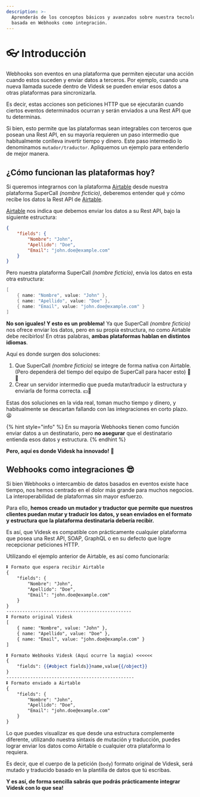 ```yaml
---
description: >-
  Aprenderás de los conceptos básicos y avanzados sobre nuestra tecnología
  basada en Webhooks como integración.
---
```


# 👓 Introducción

Webhooks son eventos en una plataforma que permiten ejecutar una acción cuando estos suceden y enviar datos a terceros. Por ejemplo, cuando una nueva llamada sucede dentro de Videsk se pueden enviar esos datos a otras plataformas para sincronizarla.

Es decir, estas acciones son peticiones HTTP que se ejecutarán cuando ciertos eventos determinados ocurran y serán enviados a una Rest API que tu determinas.

Si bien, esto permite que las plataformas sean integrables con terceros que posean una Rest API, en su mayoría requieren un paso intermedio que habitualmente conlleva invertir tiempo y dinero. Este paso intermedio lo denominamos `mutador/traductor`. Apliquemos un ejemplo para entenderlo de mejor manera.

## ¿Cómo funcionan las plataformas hoy?

Si queremos integrarnos con la plataforma [Airtable](https://airtable.com) desde nuestra plataforma SuperCall _(nombre ficticio)_, deberemos entender qué y cómo recibe los datos la Rest API de [Airtable](https://airtable.com).

[Airtable](https://airtable.com) nos indica que debemos enviar los datos a su Rest API, bajo la siguiente estructura:

```json
{
    "fields": {
        "Nombre": "John",
        "Apellido": "Doe",
        "Email": "john.doe@example.com"
    }
}
```

Pero nuestra plataforma SuperCall _(nombre ficticio)_, envía los datos en esta otra estructura:

```java
[
    { name: "Nombre", value: "John" },
    { name: "Apellido", value: "Doe" },
    { name: "Email", value: "john.doe@example.com" }
]
```

**No son iguales! Y esto es un problema!** Ya que SuperCall _(nombre ficticio)_ nos ofrece enviar los datos, pero en su propia estructura, no como Airtable debe recibirlos! En otras palabras, **ambas plataformas hablan en distintos idiomas**.

Aquí es donde surgen dos soluciones:

1. Que SuperCall _(nombre ficticio)_ se integre de forma nativa con Airtable. (Pero dependerá del tiempo del equipo de SuperCall para hacer esto) 🥱😴
2. Crear un servidor intermedio que pueda mutar/traducir la estructura y enviarla de forma correcta. 💵🥵

Estas dos soluciones en la vida real, toman mucho tiempo y dinero, y habitualmente se descartan fallando con las integraciones en corto plazo. 😫

{% hint style="info" %}
En su mayoría Webhooks tienen como función enviar datos a un destinatario, pero **no asegurar** que el destinatario entienda esos datos y estructura.
{% endhint %}

**Pero, aquí es donde Videsk ha innovado!** :tada:

## Webhooks como integraciones 😎

Si bien Webhooks o intercambio de datos basados en eventos existe hace tiempo, nos hemos centrado en el dolor más grande para muchos negocios. La interoperabilidad de plataformas sin mayor esfuerzo.

Para ello, **hemos creado un mutador y traductor que permite que nuestros clientes puedan mutar y traducir los datos, y sean enviados en el formato y estructura que la plataforma destinataria debería recibir.**&#x20;

Es así, que Videsk es compatible con prácticamente cualquier plataforma que posea una Rest API, SOAP, GraphQL o en su defecto que logre recepcionar peticiones HTTP.

Utilizando el ejemplo anterior de Airtable, es así como funcionaría:

```handlebars
⏬ Formato que espera recibir Airtable
{
    "fields": {
        "Nombre": "John",
        "Apellido": "Doe",
        "Email": "john.doe@example.com"
    }
}
-----------------------------------------------
⏬ Formato original Videsk
[
    { name: "Nombre", value: "John" },
    { name: "Apellido", value: "Doe" },
    { name: "Email", value: "john.doe@example.com" }
]

⏬ Formato Webhooks Videsk (Aquí ocurre la magia) <<<<<<
{
    "fields": {{#object fields}}name,value{{/object}}
}
------------------------------------------------
⏬ Formato enviado a Airtable
{
    "fields": {
        "Nombre": "John",
        "Apellido": "Doe",
        "Email": "john.doe@example.com"
    }
}
```

Lo que puedes visualizar es que desde una estructura complemente diferente, utilizando nuestra sintaxis de mutación y traducción, puedes lograr enviar los datos como Airtable o cualquier otra plataforma lo requiera.

Es decir, que el cuerpo de la petición (`body`) formato original de Videsk, será mutado y traducido basado en la plantilla de datos que tú escribas.

**Y es así, de forma sencilla sabrás que podrás prácticamente integrar Videsk con lo que sea!**
